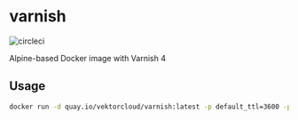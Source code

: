 # varnish

![circleci][circleci]

Alpine-based Docker image with Varnish 4

## Usage

```bash
docker run -d quay.io/vektorcloud/varnish:latest -p default_ttl=3600 -p default_grace=3600
```

[circleci]: https://img.shields.io/circleci/build/gh/vektorcloud/varnish?color=1dd6c9&logo=CircleCI&logoColor=1dd6c9&style=for-the-badge "varnish"
